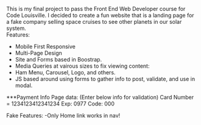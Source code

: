 This is my final project to pass the Front End Web Developer course for Code Louisville. 
I decided to create a fun website that is a landing page for a fake company selling space cruises to see other planets in our solar system.  
Features:
- Mobile First Responsive
- Multi-Page Design
- Site and Forms based in Boostrap.
- Media Queries at vairous sizes to fix viewing content:
- Ham Menu, Carousel, Logo, and others.
- JS based around using forms to gather info to post, validate, and use in modal.

***Payment Info Page data:
(Enter below info for validation)
Card Number = 1234123412341234
Exp: 0977
Code: 000

Fake Features:
-Only Home link works in nav!
